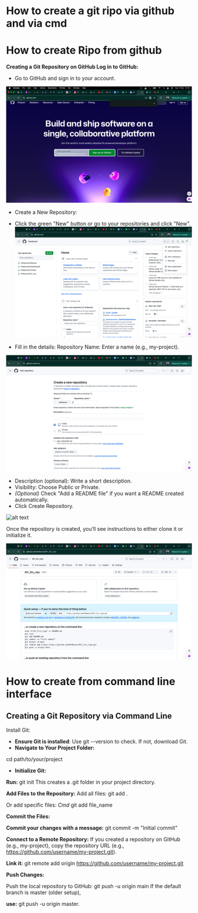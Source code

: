 # How to create a git ripo via github and via cmd

# How to create Ripo from github

**Creating a Git Repository on GitHub
Log in to GitHub:**

- Go to GitHub and sign in to your account.

![alt text](./repo1.png)
- Create a New Repository:

- Click the green "New" button or go to your repositories and click "New".
![alt text](repo3.png)

- Fill in the details:
Repository Name: Enter a name (e.g., my-project).

![alt text](repo4.png)
- Description (optional): Write a short description.
- Visibility: Choose Public or Private.
- *(Optional)* Check "Add a README file" if you want a README created automatically.
- Click Create Repository.

![alt text](repo7.png)

Once the repository is created, you’ll see instructions to either clone it or initialize it.

![alt text](repo8.png)


# How to create from command line interface
## Creating a Git Repository via Command Line
Install Git:

- **Ensure Git is installed**: Use git --version to check. If not, download Git.
- **Navigate to Your Project Folder:**

cd path/to/your/project

- **Initialize Git:**

**Run:**
git init
This creates a .git folder in your project directory.

**Add Files to the Repository:**
Add all files:    git add .
 
 Or add specific files:
*Cmd*
git add file_name

**Commit the Files:**

**Commit your changes with a message:**
git commit -m "Initial commit"

**Connect to a Remote Repository:**
If you created a repository on GitHub (e.g., my-project), copy the repository URL (e.g., https://github.com/username/my-project.git).

**Link it:**
git remote add origin https://github.com/username/my-project.git

**Push Changes:**

Push the local repository to GitHub:
git push -u origin main
If the default branch is master (older setup), 

**use:**
git push -u origin master.

